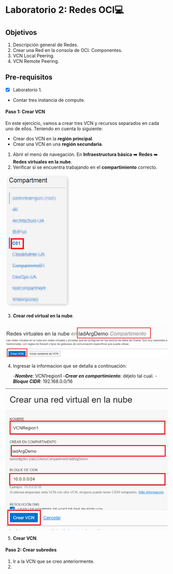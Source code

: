 # Laboratorio 2: Redes OCI:computer:

## Objetivos

1. Descripción general de Redes.
2. Crear una Red en la consola de OCI. Componentes.
3. VCN Local Peering. 
4. VCN Remote Peering.

## Pre-requisitos
- [X] Laboratorio 1.
- Contar tres instancia de compute.


#### Paso 1: Crear VCN

En este ejercicio, vamos a crear tres VCN y recursos separados en cada uno de ellos. Teniendo en cuenta lo siguiente:

- Crear dos VCN en la **región principal**.
- Crear una VCN en una **región secundaria**.

1. Abrir el menú de navegación. En **Infraestructura básica** :arrow_right: **Redes** :arrow_right: **Redes virtuales en la nube**.
2. Verificar si se encuentra trabajando en el **compartimiento** correcto.

![](./Imagenes/imagen002.png)

3. **Crear red virtual en la nube**.

![](./Imagenes/imagen003.png)

4. Ingresar la informacion que se detalla a continuación:

   -**_Nombre_**: VCN1region1
   -**_Crear en compartimiento_**: déjelo tal cual.
   -**_Bloque CIDR_**: 192.168.0.0/16
  
  ![](./Imagenes/imagen004.png)

5. **Crear VCN**.


#### Paso 2: Crear subredes

1. Ir a la VCN que se creo anteriormente. 
2. 

